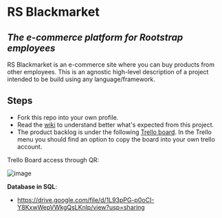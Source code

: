 # RS Blackmarket
## _The e-commerce platform for Rootstrap employees_

RS Blackmarket is an e-commerce site where you can buy products from other employees.
This is an agnostic high-level description of a project intended to be build using any language/framework.

## Steps

- Fork this repo into your own profile.
- Read the [wiki](https://github.com/rootstrap/rs-blackmarket/wiki) to understand better what's expected from this project.
- The product backlog is under the following [Trello board](https://trello.com/invite/b/ky6QBdKO/14547d7be4be6ce5daa06d6cdd100798/rs-blackmarket). In the Trello menu you should find an option to copy the board into your own trello account.

Trello Board access through QR: 

![image](https://user-images.githubusercontent.com/18124952/155001086-b7fec024-3149-4293-b5b2-22c7d3475592.png)


**Database in SQL**:
- https://drive.google.com/file/d/1L93pPG-p0oCI-Y8KxwWepVWkgQsLKnlp/view?usp=sharing
